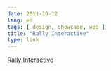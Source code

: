 ```yaml
---
date: 2011-10-12
lang: en
tags: [ design, showcase, web ]
title: "Rally Interactive"
type: link
---
```


[Rally Interactive](http://beta.rallyinteractive.com/)

